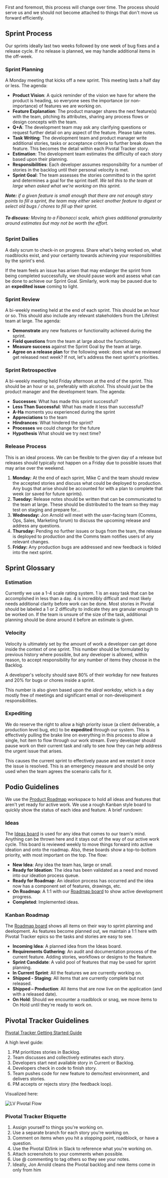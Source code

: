 First and foremost, this process will change over time. The process should serve us and we should not become attached to things that don't move us forward efficiently.

## Sprint Process
Our sprints ideally last two weeks followed by one week of bug fixes and a release cycle. If no release is planned, we may handle additional items in the off-week.


### Sprint Planning

A Monday meeting that kicks off a new sprint. This meeting lasts a half day or less. The agenda:

* **Product Vision**: A quick reminder of the vision we have for where the product is heading, so everyone sees the importance (or non-importance) of features we are working on.
* **Feature Explanation**: The product manager shares the next feature(s) with the team, pitching its attributes, sharing any process flows or design concepts with the team.
* **Q+A**: The development team may ask any clarifying questions or request further detail on any aspect of the feature. Please take notes.
* **Task Writing**: The development team and product manager write additional stories, tasks or acceptance criteria to further break down the feature. This becomes the detail within each Pivotal Tracker story.
* **Estimation**: The development team estimates the difficulty of each story based upon their planning.
* **Responsibilities**: Each developer assumes responsibility for a number of stories in the backlog until their personal velocity is met.
* **Sprint Goal**: The team assesses the stories committed to in the sprint and determines a goal for the sprint itself. _We tell this to the team at large when asked what we're working on this sprint._

_**Note:** if a given feature is small enough that there are not enough story points to fill a sprint, the team may either select another feature to digest or select old bugs / chores to fill up their sprint._

###### **To discuss:** Moving to a Fibonacci scale, which gives additional granularity around estimates but may not be worth the effort.

### Sprint Dailies

A daily scrum to check-in on progress. Share what's being worked on, what roadblocks exist, and your certainty towards achieving your responsibilities by the sprint's end.

If the team feels an issue has arisen that may endanger the sprint from being completed successfully, we should pause work and assess what can be done to achieve our Sprint Goal. Similarly, work may be paused due to an **expedited issue** coming to light.

### Sprint Review

A bi-weekly meeting held at the end of each sprint. This should be an hour or so. This should also include any relevant stakeholders from the LifeVest team at large. The agenda:

* **Demonstrate** any new features or functionality achieved during the sprint.
* **Field questions** from the team at large about the functionality.
* **Measure success** against the Sprint Goal by the team at large.
* **Agree on a release plan** for the following week: does what we reviewed get released next week? If not, let's address the next sprint's priorities.

### Sprint Retrospective

A bi-weekly meeting held Friday afternoon at the end of the sprint. This should be an hour or so, preferably with alcohol. This should _just_ be the product manager and the development team. The agenda:

* **Successes**: What has made this sprint successful? 
* **Less Than Successful**:  What has made it less than successful? 
* **A-Ha** moments you experienced during the sprint
* **Appreciations** to the team
* **Hindrances**: What hindered the sprint? 
* **Processes** we could change for the future
* **Hypothesis** What should we try next time?

### Release Process
This is an ideal process. We can be flexible to the given day of a release but releases should typically not happen on a Friday due to possible issues that may arise over the weekend.

1. **Monday:** At the end of each sprint, Mike C and the team should review the accepted stories and discuss what could be deployed to production. Any bugs that arise should be accounted for with a plan to complete that week (or saved for future sprints).
2. **Tuesday:** Release notes should be written that can be communicated to the team at large. These should be distributed to the team so they may test on staging and prepare for…
3. **Wednesday:** Jon Arnold will meet with the user-facing team (Comms, Ops, Sales, Marketing forum) to discuss the upcoming release and address any questions.
4. **Thursday:** Pending no further issues or bugs from the team, the release is deployed to production and the Comms team notifies users of any relevant changes.
5. **Friday:** Any production bugs are addressed and new feedback is folded into the next sprint.

## Sprint Glossary

### Estimation

Currently we use a 1-4 scale rating system. 1 is an easy task that can be accomplished in less than a day. 4 is incredibly difficult and most likely needs additional clarity before work can be done. Most stories in Pivotal should be labeled a 1 or 2 difficulty to indicate they are granular enough to be worked on. If the team is unsure of the size of the task, additional planning should be done around it before an estimate is given.

### Velocity

Velocity is ultimately set by the amount of work a developer can get done inside the context of one sprint. This number should be formulated by previous history where possible, but any developer is allowed, within reason, to accept responsibility for any number of items they choose in the Backlog.

A developer's velocity should save 80% of their workday for new features and 20% for bugs or chores inside a sprint.

This number is also given based upon the _ideal workday_, which is a day mostly free of meetings and significant email or non-development responsibilities. 

### Expediting

We do reserve the right to allow a high priority issue (a client deliverable, a production level bug, etc) to be **expedited** through our system. This is effectively pulling the brake line on everything in this process to allow a single, hot item to flow through our work stream. Every developer should pause work on their current task and rally to see how they can help address the urgent issue that arises.

This causes the current sprint to effectively pause and we restart it once the issue is resolved. This is an emergency measure and should be only used when the team agrees the scenario calls for it.

## Podio Guidelines

We use the [Product Roadmap](https://podio.com/lifevesthealthcom/product-roadmap) workspace to hold all ideas and features that aren't yet ready for active work. We use a rough Kanban style board to quickly show the status of each idea and feature. A brief rundown:

### Ideas

The [Ideas board](https://podio.com/lifevesthealthcom/product-roadmap/apps/ideas) is used for any idea that comes to our team's mind. Anything can be thrown here and it stays out of the way of our active work cycle. This board is reviewed weekly to move things forward into active ideation and onto the roadmap. Also, these boards show a top-to-bottom priority, with most important on the top. The flow:

* **New Idea**: Any idea the team has, large or small.
* **Ready for Ideation**: The idea has been validated as a need and moved into our ideation process queue.
* **Ready for Roadmap**: An ideation process has occurred and the idea now has a component set of features, drawings, etc.
* **On Roadmap**: A 1:1 with our [Roadmap board](https://podio.com/lifevesthealthcom/product-roadmap/apps/kanban) to show active development progress.
* **Completed**: Implemented ideas.

### Kanban Roadmap

The [Roadmap board](https://podio.com/lifevesthealthcom/product-roadmap/apps/kanban) shows all items on their way to sprint planning and deelopment. As features become planned out, we maintain a 1:1 here with Pivotal Tracker epics so the tasks and stories are easy to see.

* **Incoming Idea**: A planned idea from the Ideas board.
* **Requirements Gathering**: An audit and documentation process of the current feature. Adding stories, workflows or designs to the feature.
* **Sprint Candidate**: A valid pool of features that may be used for sprint planning.
* **In Current Sprint**: All the features we are currently working on.
* **Shipped - Staging**: All items that are currently complete but not released.
* **Shipped – Production**: All items that are now live on the application (and with a released date).
* **On Hold**: Should we encounter a roadblock or snag, we move items to On Hold until they're ready to work on.

## Pivotal Tracker Guidelines

[Pivotal Tracker Getting Started Guide](https://www.pivotaltracker.com/help/gettingstarted)

A high level guide:

1. PM prioritizes stories in Backlog.
2. Team discusses and collectively estimates each story.
3. Developers start next available story in Current or Backlog.
4. Developers check in code to finish story.
5. Team pushes code for new feature to demo/test environment, and delivers stories.
6. PM accepts or rejects story (the feedback loop).

Visualized here:

![LV Pivotal Flow](http://f.cl.ly/items/3d1f2h1b3K2f3g3f133u/pivotal%20flow.png)

### Pivotal Tracker Etiquette

1. Assign yourself to things you're working on.
2. Use a separate branch for each story you're working on.
3. Comment on items when you hit a stopping point, roadblock, or have a question.
4. Use the Pivotal ID/link in Slack to reference what you're working on.
5. Attach screenshots to your comments when possible.
6. Use @ commenting to tag others so they see your notes.
7. Ideally, Jon Arnold cleans the Pivotal backlog and new items come in only from him